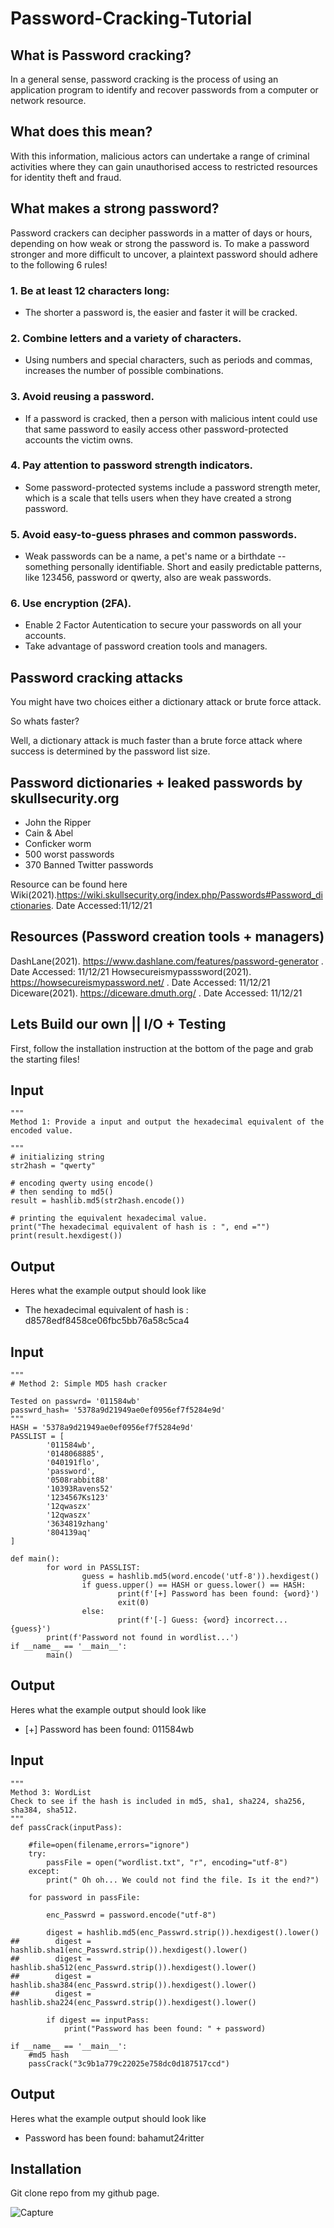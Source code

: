 # Password-Cracking-Tutorial

## What is Password cracking?
In a general sense, password cracking is the process of using an application program to identify and recover passwords from a computer or network resource.

## What does this mean?

With this information, malicious actors can undertake a range of criminal activities where they can gain unauthorised access to restricted resources for identity theft and fraud. 

## What makes a strong password?
Password crackers can decipher passwords in a matter of days or hours, depending on how weak or strong the password is.  To make a password stronger and more difficult to uncover, a plaintext password should adhere to the following 6 rules!

### 1. Be at least 12 characters long:
*  The shorter a password is, the easier and faster it will be cracked.

### 2. Combine letters and a variety of characters.
*  Using numbers and special characters, such as periods and commas, increases the number of possible combinations.

### 3. Avoid reusing a password. 
* If a password is cracked, then a person with malicious intent could use that same password to easily access other password-protected accounts the victim owns.

### 4. Pay attention to password strength indicators.
* Some password-protected systems include a password strength meter, which is a scale that tells users when they have created a strong password.

### 5. Avoid easy-to-guess phrases and common passwords.

* Weak passwords can be a name, a pet's name or a birthdate -- something personally identifiable. Short and easily predictable patterns, like 123456, password or qwerty, also are weak passwords.

### 6. Use encryption (2FA).

* Enable 2 Factor Autentication to secure your passwords on all your accounts. 
* Take advantage of password creation tools and managers. 


##  Password cracking attacks

You might have two choices either a dictionary attack or brute force attack. 

So whats faster?

Well, a dictionary attack is much faster than a brute force attack where success is determined by the password list size. 

## Password dictionaries + leaked passwords by skullsecurity.org

* John the Ripper	
* Cain & Abel	
* Conficker worm	
* 500 worst passwords	
* 370 Banned Twitter passwords

Resource can be found here Wiki(2021).https://wiki.skullsecurity.org/index.php/Passwords#Password_dictionaries. Date Accessed:11/12/21

## Resources (Password creation tools + managers)

DashLane(2021). https://www.dashlane.com/features/password-generator . Date Accessed: 11/12/21
Howsecureismypasssword(2021). https://howsecureismypassword.net/ . Date Accessed: 11/12/21
Diceware(2021). https://diceware.dmuth.org/ . Date Accessed: 11/12/21

## Lets Build our own || I/O + Testing 

First, follow the installation instruction at the bottom of the page and grab the starting files! 

## Input

```
"""
Method 1: Provide a input and output the hexadecimal equivalent of the encoded value.

"""
# initializing string
str2hash = "qwerty"
  
# encoding qwerty using encode()
# then sending to md5()
result = hashlib.md5(str2hash.encode())
  
# printing the equivalent hexadecimal value.
print("The hexadecimal equivalent of hash is : ", end ="")
print(result.hexdigest())

```
## Output

Heres what the example output should look like

* The hexadecimal equivalent of hash is : d8578edf8458ce06fbc5bb76a58c5ca4

## Input

```
"""
# Method 2: Simple MD5 hash cracker

Tested on passwrd= '011584wb'
passwrd_hash= '5378a9d21949ae0ef0956ef7f5284e9d'
"""
HASH = '5378a9d21949ae0ef0956ef7f5284e9d'
PASSLIST = [
        '011584wb',
        '0148068885',
        '040191flo',
        'password',
        '0508rabbit88'
        '10393Ravens52'
        '1234567Ks123'
        '12qwaszx'
        '12qwaszx'
        '3634819zhang'
        '804139aq'
]

def main():
        for word in PASSLIST:
                guess = hashlib.md5(word.encode('utf-8')).hexdigest()
                if guess.upper() == HASH or guess.lower() == HASH:
                        print(f'[+] Password has been found: {word}')
                        exit(0)
                else:
                        print(f'[-] Guess: {word} incorrect... {guess}')
        print(f'Password not found in wordlist...')
if __name__ == '__main__':
        main()

```
## Output

Heres what the example output should look like 

* [+] Password has been found: 011584wb

## Input

```
"""
Method 3: WordList 
Check to see if the hash is included in md5, sha1, sha224, sha256, sha384, sha512.
"""
def passCrack(inputPass):
    
    #file=open(filename,errors="ignore")
    try:
        passFile = open("wordlist.txt", "r", encoding="utf-8")
    except:
        print(" Oh oh... We could not find the file. Is it the end?")

    for password in passFile:
        
        enc_Passwrd = password.encode("utf-8")
       
        digest = hashlib.md5(enc_Passwrd.strip()).hexdigest().lower()
##        digest = hashlib.sha1(enc_Passwrd.strip()).hexdigest().lower()
##        digest = hashlib.sha512(enc_Passwrd.strip()).hexdigest().lower()
##        digest = hashlib.sha384(enc_Passwrd.strip()).hexdigest().lower()
##        digest = hashlib.sha224(enc_Passwrd.strip()).hexdigest().lower()
        
        if digest == inputPass:
            print("Password has been found: " + password)
            
if __name__ == '__main__':
    #md5 hash
    passCrack("3c9b1a779c22025e758dc0d187517ccd")
```
## Output

Heres what the example output should look like 
* Password has been found: bahamut24ritter

## Installation

Git clone repo from my github page.

![Capture](https://user-images.githubusercontent.com/91548582/145674386-7786b9bd-3aab-45aa-8c40-732f9eb30c82.PNG)


